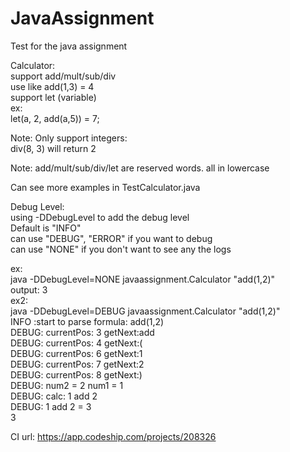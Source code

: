 # JavaAssignment  
  
Test for the java assignment  
  
  
Calculator:  
support add/mult/sub/div   
      use like add(1,3) = 4    
  support let (variable)     
   ex:  
      let(a, 2, add(a,5)) = 7;    
       
   Note: Only support integers:  
         div(8, 3) will return 2  
   
   Note: add/mult/sub/div/let are reserved words. all in lowercase  
 
Can see more examples in TestCalculator.java   
 
 
 Debug Level:   
 using -DDebugLevel to add the debug level  
 Default is "INFO"  
 can use "DEBUG", "ERROR" if you want to debug  
 can use "NONE" if you don't want to see any the logs  
 
 ex:  
 java -DDebugLevel=NONE javaassignment.Calculator "add(1,2)"    
 output: 3    
ex2:      
java -DDebugLevel=DEBUG javaassignment.Calculator "add(1,2)"  
INFO  :start to parse formula: add(1,2)  
DEBUG: currentPos: 3  getNext:add  
DEBUG: currentPos: 4  getNext:(  
DEBUG: currentPos: 6  getNext:1  
DEBUG: currentPos: 7  getNext:2  
DEBUG: currentPos: 8  getNext:)  
DEBUG: num2 = 2 num1 = 1  
DEBUG: calc: 1 add 2  
DEBUG:    1 add 2 =   3  
3  
  
   
   
  
CI url: https://app.codeship.com/projects/208326


